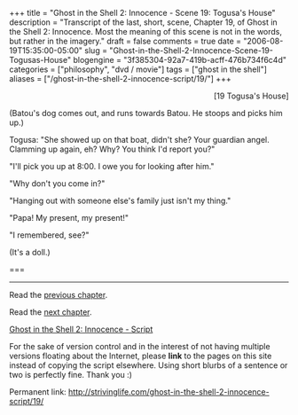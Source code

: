 +++
title = "Ghost in the Shell 2: Innocence - Scene 19: Togusa's House"
description = "Transcript of the last, short, scene, Chapter 19, of Ghost in the Shell 2: Innocence.  Most the meaning of this scene is not in the words, but rather in the imagery."
draft = false
comments = true
date = "2006-08-19T15:35:00-05:00"
slug = "Ghost-in-the-Shell-2-Innocence-Scene-19-Togusas-House"
blogengine = "3f385304-92a7-419b-acff-476b734f6c4d"
categories = ["philosophy", "dvd / movie"]
tags = ["ghost in the shell"]
aliases = ["/ghost-in-the-shell-2-innocence-script/19/"]
+++

<p style="text-align: right">
[19 Togusa&#39;s House]
</p>
<p>
(Batou&#39;s dog comes out, and runs towards Batou.  He stoops and picks him up.)
</p>
<!--more-->
<p>
Togusa: &quot;She showed up on that boat, didn&#39;t she? Your guardian angel. Clamming up again, eh? Why? You think I&#39;d report you?&quot;<!--adsense-->
</p>
<p>
&quot;I&#39;ll pick you up at 8:00. I owe you for looking after him.&quot;
</p>
<p>
&quot;Why don&#39;t you come in?&quot;
</p>
<p>
&quot;Hanging out with someone else&#39;s family just isn&#39;t my thing.&quot;
</p>
<p>
&quot;Papa! My present, my present!&quot;
</p>
<p>
&quot;I remembered, see?&quot;
</p>
<p>
(It&#39;s a doll.)
</p>
<p>
===
</p>
<hr />
<p>
Read the <a href="/ghost-in-the-shell-2-innocence-script/18/">previous chapter</a>.
</p>
<p>
Read the <a href="/ghost-in-the-shell-2-innocence-script/20/">next chapter</a>.
</p>
<p>
<a href="/ghost-in-the-shell-2-innocence-script/">Ghost in the Shell 2: Innocence - Script</a>
</p>
<div class="tip">
<p>
For the sake of version control and in the interest of not having multiple versions floating about the Internet, please <strong>link</strong> to the pages on this site instead of copying the script elsewhere. Using short blurbs of a sentence or two is perfectly fine.  Thank you :)
</p>
<p>
Permanent link: <a href="/ghost-in-the-shell-2-innocence-script/19/">http://strivinglife.com/ghost-in-the-shell-2-innocence-script/19/</a>
</p>
</div>

